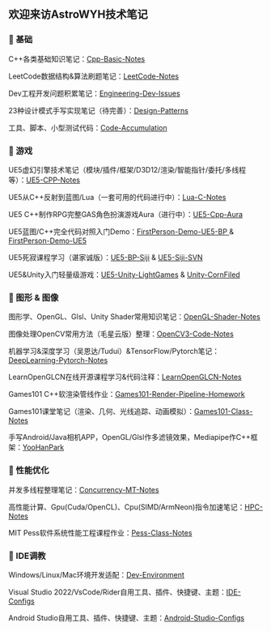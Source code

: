 ## 欢迎来访AstroWYH技术笔记

### 🌱 基础

C++各类基础知识笔记：[Cpp-Basic-Notes](https://github.com/AstroWYH/Cpp-Basic-Notes)

LeetCode数据结构&算法刷题笔记：[LeetCode-Notes](https://github.com/AstroWYH/LeetCode-Notes)

Dev工程开发问题积累笔记：[Engineering-Dev-Issues](https://github.com/AstroWYH/Engineering-Dev-Issues)

23种设计模式手写实现笔记（待完善）：[Design-Patterns](https://github.com/AstroWYH/Design-Patterns)

工具、脚本、小型测试代码：[Code-Accumulation](https://github.com/AstroWYH/Code-Accumulation)

### 🌱 游戏

UE5虚幻引擎技术笔记（模块/插件/框架/D3D12/渲染/智能指针/委托/多线程等）：[UE5-CPP-Notes](https://github.com/AstroWYH/UE5-CPP-Notes/tree/main)

UE5从C++反射到蓝图/Lua（一套可用的代码进行中）：[Lua-C-Notes](https://github.com/AstroWYH/Lua-C-Notes)

UE5 C++制作RPG完整GAS角色扮演游戏Aura（进行中）：[UE5-Cpp-Aura](https://github.com/AstroWYH/UE5-Cpp-Aura)

UE5蓝图/C++完全代码对照入门Demo：[FirstPerson-Demo-UE5-BP ](https://github.com/AstroWYH/FirstPerson-Demo-UE5-BP) & [FirstPerson-Demo-UE5](https://github.com/AstroWYH/FirstPerson-Demo-UE5)

UE5死寂课程学习（谌家诚版）：[UE5-BP-Siji](https://github.com/AstroWYH/UE5-BP-Siji) & [UE5-Siji-SVN](https://svnbucket.com/detail/829902)

UE5&Unity入门轻量级游戏：[UE5-Unity-LightGames](https://github.com/AstroWYH/UE5-Unity-LightGames) & [Unity-CornFiled](https://github.com/AstroWYH/Unity-CornFiled)

### 🌱 图形 & 图像

图形学、OpenGL、Glsl、Unity Shader常用知识笔记：[OpenGL-Shader-Notes](https://github.com/AstroWYH/OpenGL-Shader-Notes)

图像处理OpenCV常用方法（毛星云版）整理：[OpenCV3-Code-Notes](https://github.com/AstroWYH/OpenCV3-Code-Notes)

机器学习&深度学习（吴恩达/Tudui）&TensorFlow/Pytorch笔记：[DeepLearning-Pytorch-Notes](https://github.com/AstroWYH/DeepLearning-Pytorch-Notes)

LearnOpenGLCN在线开源课程学习&代码注释：[LearnOpenGLCN-Notes](https://github.com/AstroWYH/LearnOpenGLCN-Notes)

Games101 C++软渲染管线作业：[Games101-Render-Pipeline-Homework](https://github.com/AstroWYH/Games101-Render-Pipeline-Homework)

Games101课堂笔记（渲染、几何、光线追踪、动画模拟）：[Games101-Class-Notes](https://github.com/AstroWYH/Games101-Class-Notes)

手写Android/Java相机APP，OpenGL/Glsl作多滤镜效果，Mediapipe作C++框架：[YooHanPark](https://github.com/AstroWYH/YooHanPark)

### 🌱 性能优化

并发多线程整理笔记：[Concurrency-MT-Notes](https://github.com/AstroWYH/Concurrency-MT-Notes)

高性能计算、Gpu(Cuda/OpenCL)、Cpu(SIMD/ArmNeon)指令加速笔记：[HPC-Notes](https://github.com/AstroWYH/HPC-Notes)

MIT Pess软件系统性能工程课程作业：[Pess-Class-Notes](https://github.com/AstroWYH/Pess-Class-Notes)

### 🌱 IDE调教

Windows/Linux/Mac环境开发适配：[Dev-Environment](https://github.com/AstroWYH/Dev-Environment)

Visual Studio 2022/VsCode/Rider自用工具、插件、快捷键、主题：[IDE-Configs](https://github.com/AstroWYH/IDE-Configs)

Android Studio自用工具、插件、快捷键、主题：[Android-Studio-Configs](https://github.com/AstroWYH/Android-Studio-Configs)

<!--
**AstroWYH/AstroWYH** is a ✨ _special_ ✨ repository because its `README.md` (this file) appears on your GitHub profile.

Here are some ideas to get you started:

- 🔭 I’m currently working on ...
- 🌱 I’m currently learning ...
- 👯 I’m looking to collaborate on ...
- 🤔 I’m looking for help with ...
- 💬 Ask me about ...
- 📫 How to reach me: ...
- 😄 Pronouns: ...
- ⚡ Fun fact: ...👋
-->

